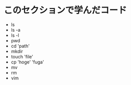 # このセクションで学んだコード
- ls
 - ls -a 
 - ls -l
- pwd
- cd 'path'
- mkdir
- touch 'file'
- cp 'hoge' 'fuga'
- mv
- rm
- vim


